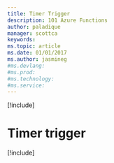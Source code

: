 ```yaml
---
title: Timer Trigger
description: 101 Azure Functions
author: paladique
manager: scottca
keywords: 
ms.topic: article
ms.date: 01/01/2017
ms.author: jasmineg
#ms.devlang: 
#ms.prod:
#ms.technology:
#ms.service:
---
```


[!include[](~/includes/header.md)]

# Timer trigger

[!include[](timer-trigger.md)]
